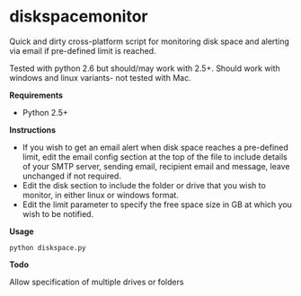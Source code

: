 diskspacemonitor
================

Quick and dirty cross-platform script for monitoring disk space and alerting via email if pre-defined limit is reached.

Tested with python 2.6 but should/may work with 2.5+. Should work with windows and linux variants- not tested with Mac.

**Requirements**

  - Python 2.5+
  
 **Instructions**

  - If you wish to get an email alert when disk space reaches a pre-defined limit, edit the email config section at the top of the file to include details of your SMTP server, sending email, recipient email and message, leave unchanged if not required.
  - Edit the disk section to include the folder or drive that you wish to monitor, in either linux or windows format.
  - Edit the limit parameter to specify the free space size in GB at which you wish to be notified.

**Usage**

    python diskspace.py

**Todo**

Allow specification of multiple drives or folders
